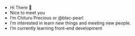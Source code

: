 - Hi There 👋
- Nice to meet you
- I’m Chituru Precious or @blac-pearl
- I’m interested in learn new things and meeting new people.
- I’m currently learning front-end development

<!---
blac-pearl/blac-pearl is a ✨ special ✨ repository because its `README.md` (this file) appears on your GitHub profile.
You can click the Preview link to take a look at your changes.
--->
